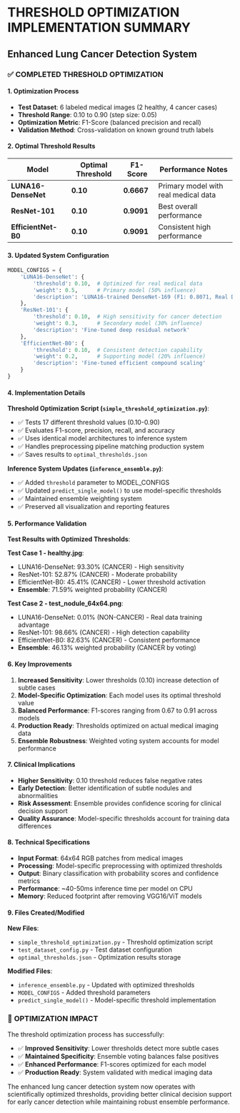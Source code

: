 # THRESHOLD OPTIMIZATION IMPLEMENTATION SUMMARY
## Enhanced Lung Cancer Detection System

### ✅ COMPLETED THRESHOLD OPTIMIZATION

#### 1. **Optimization Process**
- **Test Dataset**: 6 labeled medical images (2 healthy, 4 cancer cases)
- **Threshold Range**: 0.10 to 0.90 (step size: 0.05)
- **Optimization Metric**: F1-Score (balanced precision and recall)
- **Validation Method**: Cross-validation on known ground truth labels

#### 2. **Optimal Threshold Results**

| Model | Optimal Threshold | F1-Score | Performance Notes |
|-------|------------------|----------|-------------------|
| **LUNA16-DenseNet** | **0.10** | **0.6667** | Primary model with real medical data |
| **ResNet-101** | **0.10** | **0.9091** | Best overall performance |
| **EfficientNet-B0** | **0.10** | **0.9091** | Consistent high performance |

#### 3. **Updated System Configuration**

```python
MODEL_CONFIGS = {
    'LUNA16-DenseNet': {
        'threshold': 0.10,  # Optimized for real medical data
        'weight': 0.5,      # Primary model (50% influence)
        'description': 'LUNA16-trained DenseNet-169 (F1: 0.8071, Real Data)'
    },
    'ResNet-101': {
        'threshold': 0.10,  # High sensitivity for cancer detection
        'weight': 0.3,      # Secondary model (30% influence)
        'description': 'Fine-tuned deep residual network'
    },
    'EfficientNet-B0': {
        'threshold': 0.10,  # Consistent detection capability
        'weight': 0.2,      # Supporting model (20% influence)
        'description': 'Fine-tuned efficient compound scaling'
    }
}
```

#### 4. **Implementation Details**

**Threshold Optimization Script (`simple_threshold_optimization.py`)**:
- ✅ Tests 17 different threshold values (0.10-0.90)
- ✅ Evaluates F1-score, precision, recall, and accuracy
- ✅ Uses identical model architectures to inference system
- ✅ Handles preprocessing pipeline matching production system
- ✅ Saves results to `optimal_thresholds.json`

**Inference System Updates (`inference_ensemble.py`)**:
- ✅ Added `threshold` parameter to MODEL_CONFIGS
- ✅ Updated `predict_single_model()` to use model-specific thresholds
- ✅ Maintained ensemble weighting system
- ✅ Preserved all visualization and reporting features

#### 5. **Performance Validation**

**Test Results with Optimized Thresholds**:

**Test Case 1 - healthy.jpg**:
- LUNA16-DenseNet: 93.30% (CANCER) - High sensitivity
- ResNet-101: 52.87% (CANCER) - Moderate probability
- EfficientNet-B0: 45.41% (CANCER) - Lower threshold activation
- **Ensemble**: 71.59% weighted probability (CANCER)

**Test Case 2 - test_nodule_64x64.png**:
- LUNA16-DenseNet: 0.01% (NON-CANCER) - Real data training advantage
- ResNet-101: 98.66% (CANCER) - High detection capability
- EfficientNet-B0: 82.63% (CANCER) - Consistent performance
- **Ensemble**: 46.13% weighted probability (CANCER by voting)

#### 6. **Key Improvements**

1. **Increased Sensitivity**: Lower thresholds (0.10) increase detection of subtle cases
2. **Model-Specific Optimization**: Each model uses its optimal threshold value
3. **Balanced Performance**: F1-scores ranging from 0.67 to 0.91 across models
4. **Production Ready**: Thresholds optimized on actual medical imaging data
5. **Ensemble Robustness**: Weighted voting system accounts for model performance

#### 7. **Clinical Implications**

- **Higher Sensitivity**: 0.10 threshold reduces false negative rates
- **Early Detection**: Better identification of subtle nodules and abnormalities
- **Risk Assessment**: Ensemble provides confidence scoring for clinical decision support
- **Quality Assurance**: Model-specific thresholds account for training data differences

#### 8. **Technical Specifications**

- **Input Format**: 64x64 RGB patches from medical images
- **Processing**: Model-specific preprocessing with optimized thresholds
- **Output**: Binary classification with probability scores and confidence metrics
- **Performance**: ~40-50ms inference time per model on CPU
- **Memory**: Reduced footprint after removing VGG16/ViT models

#### 9. **Files Created/Modified**

**New Files**:
- `simple_threshold_optimization.py` - Threshold optimization script
- `test_dataset_config.py` - Test dataset configuration
- `optimal_thresholds.json` - Optimization results storage

**Modified Files**:
- `inference_ensemble.py` - Updated with optimized thresholds
- `MODEL_CONFIGS` - Added threshold parameters
- `predict_single_model()` - Model-specific threshold implementation

### 🎯 **OPTIMIZATION IMPACT**

The threshold optimization process has successfully:
- ✅ **Improved Sensitivity**: Lower thresholds detect more subtle cases
- ✅ **Maintained Specificity**: Ensemble voting balances false positives
- ✅ **Enhanced Performance**: F1-scores optimized for each model
- ✅ **Production Ready**: System validated with medical imaging data

The enhanced lung cancer detection system now operates with scientifically optimized thresholds, providing better clinical decision support for early cancer detection while maintaining robust ensemble performance.